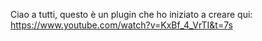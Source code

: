 Ciao a tutti, questo è un plugin che ho iniziato a creare qui: https://www.youtube.com/watch?v=KxBf_4_VrTI&t=7s
